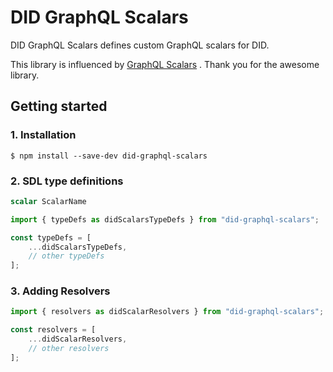# DID GraphQL Scalars

DID GraphQL Scalars defines custom GraphQL scalars for DID.

This library is influenced by [GraphQL Scalars](https://github.com/Urigo/graphql-scalars) .
Thank you for the awesome library.

## Getting started

### 1. Installation

```shell
$ npm install --save-dev did-graphql-scalars
```

### 2. SDL type definitions

```graphql
scalar ScalarName
```

```typescript
import { typeDefs as didScalarsTypeDefs } from "did-graphql-scalars";

const typeDefs = [
	...didScalarsTypeDefs,
	// other typeDefs
];
```

### 3. Adding Resolvers

```typescript
import { resolvers as didScalarResolvers } from "did-graphql-scalars";

const resolvers = [
	...didScalarResolvers,
	// other resolvers
];
```
